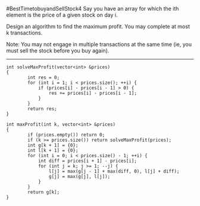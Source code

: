 #BestTimetobuyandSellStock4
Say you have an array for which the ith element is the price of a given stock on day i.

Design an algorithm to find the maximum profit. You may complete at most k transactions.

Note:
You may not engage in multiple transactions at the same time (ie, you must sell the stock before you buy again).


---



```
int solveMaxProfit(vector<int> &prices)
{
        int res = 0;
        for (int i = 1; i < prices.size(); ++i) {
            if (prices[i] - prices[i - 1] > 0) {
                res += prices[i] - prices[i - 1];
            }
        }
        return res;
}

int maxProfit(int k, vector<int> &prices)
{
        if (prices.empty()) return 0;
        if (k >= prices.size()) return solveMaxProfit(prices);
        int g[k + 1] = {0};
        int l[k + 1] = {0};
        for (int i = 0; i < prices.size() - 1; ++i) {
            int diff = prices[i + 1] - prices[i];
            for (int j = k; j >= 1; --j) {
                l[j] = max(g[j - 1] + max(diff, 0), l[j] + diff);
                g[j] = max(g[j], l[j]);
            }
        }
        return g[k];
}
```